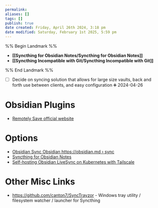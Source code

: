 ```yaml
---
permalink:
aliases: []
tags: []
publish: true
date created: Friday, April 26th 2024, 3:18 pm
date modified: Saturday, February 1st 2025, 5:59 pm
---
```


%% Begin Landmark %%
- **[[Syncthing for Obsidian Notes/Syncthing for Obsidian Notes]]**
- **[[Syncthing Incompatible with Git/Syncthing Incompatible with Git]]**

%% End Landmark %%
- [ ] Decide on syncing solution that allows for large size vaults, back and forth use between clients, and easy configuration ➕ 2024-04-26

# Obsidian Plugins

- [Remotely Save official website](https://remotelysave.com/)

# Options

- [Obsidian Sync Obsidian https://obsidian.md › sync](https://obsidian.md/sync)
- [Syncthing for Obsidian Notes](Syncthing%20for%20Obsidian%20Notes/Syncthing%20for%20Obsidian%20Notes.md) 
- [Self-hosting Obsidian LiveSync on Kubernetes with Tailscale](https://bensmithgall.com/blog/obsidian-self-hosted-livesync)

# Other Misc Links

- https://github.com/canton7/SyncTrayzor - Windows tray utility / filesystem watcher / launcher for Syncthing

